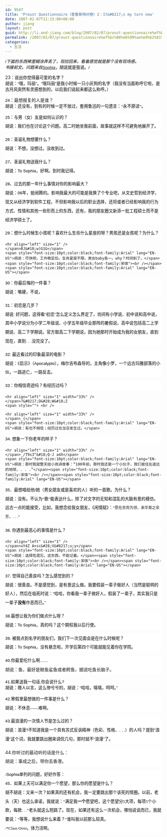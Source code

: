 ```yaml
---
id: 9547
title: 'Proust Questionnaire（普鲁斯特问卷）2：It&#8217;s my turn now'
date: 2007-02-07T11:15:00+00:00
author: jiang
layout: post
guid: http://li-and-jiang.com/blog/2007/02/07/proust-questionnaire%ef%bc%88%e6%99%ae%e9%b2%81%e6%96%af%e7%89%b9%e9%97%ae%e5%8d%b7%ef%bc%892%ef%bc%9aits-my-turn-now/
permalink: /2007/02/07/proust-questionnaire%ef%bc%88%e6%99%ae%e9%b2%81%e6%96%af%e7%89%b9%e9%97%ae%e5%8d%b7%ef%bc%892%ef%bc%9aits-my-turn-now/
categories:
  - 生活
---
```

<span style="font-size:10pt;color:black;font-family:Arial" lang="EN-US">/*下面的东西稀里糊涂弄丢了，现捡回来，看着感觉就是那个没有现场感。<br />书接前文。问题来自<a href="http://bbs.ss.pku.edu.cn/ss/?5278">Sophia</a>*，胡说就是我说。/</p> 

<p>
  23</span><span style="font-size:10pt;color:black;font-family:宋体">：说出你觉得最可爱的名字？</span><span style="display:none;font-size:10pt;color:black;font-family:宋体">北京大学软件与微电子学院超级博客</span><span style="display:none;font-size:10pt;color:black;font-family:Arial" lang="EN-US">Qu<span style=""><span style="display:none;font-size:10pt;color:black;font-family:Arial" lang="EN-US">[1]</span></span>K m0lk-ub</span><span style="font-size:10pt;color:black;font-family:Arial" lang="EN-US"><br /></span><span style="font-size:10pt;color:black;font-family:Arial" lang="EN-US">胡说：“哦，玛丽”。"哦玛丽"是我小时候一只小灰狗的名字（我没有当面称呼它啦，是古月风突然有灵感想到的，以后我们说起来都这么称呼。）<br /></span><span style="font-size:10pt;color:black;font-family:Arial" lang="EN-US"><br />24</span>：最想报复的人是谁？<span style="font-size:10pt;color:black;font-family:宋体"><br />胡说：还没有，到有的时候一定不放过，套用鲁迅的一句遗言：“永不原谅”。</span><span style="font-size:10pt;color:black;font-family:Arial" lang="EN-US"><span style="display:none">&#6;A5278</span></span><span style="font-size:10pt;color:black;font-family:Arial" lang="EN-US"></span><span style="font-size:10pt;color:black;font-family:宋体"></span><span style="font-size:6.5pt;color:rgb(141, 141, 141);font-family:Arial" lang="EN-US"></span><span style="font-size:6.5pt;color:rgb(141, 141, 141);font-family:Arial" lang="EN-US"> </span> 
  
  <p style="background:white none repeat scroll 0% 50%;line-height:21.6pt;text-align:left" align="left">
    <span style="font-size:10pt;color:black;font-family:Arial" lang="EN-US">25</span><span style="font-size:10pt;color:black;font-family:宋体">：与男（女）友是如何认识的？</span><span style="font-size:10pt;color:black;font-family:Arial" lang="EN-US"><br /></span><span style="display:none;font-size:10pt;color:black;font-family:宋体">北京大学软件与微电子学院超级博客</span><span style="display:none;font-size:10pt;color:black;font-family:Arial" lang="EN-US">f&#28;I/N#[‑K</span><span style="font-size:10pt;color:black;font-family:Arial" lang="EN-US">胡说：我们也在讨论这个问题。高二时她坐我前面，故事就这样不可避免地展开了。</span><span style="font-size:10pt;color:black;font-family:宋体"></span><span style="font-size:10pt;color:black;font-family:Arial" lang="EN-US"></span><span style="font-size:6.5pt;color:rgb(141, 141, 141);font-family:Arial" lang="EN-US"> </span><span style="font-size:6.5pt;color:rgb(141, 141, 141);font-family:Arial" lang="EN-US"></span>
  </p>
  
  <p style="background:white none repeat scroll 0% 50%;line-height:21.6pt;text-align:left" align="left">
    <span style="font-size:10pt;color:black;font-family:Arial" lang="EN-US">26</span><span style="font-size:10pt;color:black;font-family:宋体">：圣诞礼物想要什么？</span><span style="font-size:10pt;color:black;font-family:Arial" lang="EN-US"><br /></span><span style="display:none;font-size:10pt;color:black;font-family:宋体">北京大学软件与微电子学院超级博客</span><span style="display:none;font-size:10pt;color:black;font-family:Arial" lang="EN-US">0B ]#v[W3c</span><span style="font-size:10pt;color:black;font-family:Arial" lang="EN-US">胡说：不想。没想过。没收到过。</span><span style="font-size:10pt;color:black;font-family:宋体"></span><span style="font-size:6.5pt;color:rgb(141, 141, 141);font-family:Arial" lang="EN-US"></span><span style="font-size:6.5pt;color:rgb(141, 141, 141);font-family:Arial" lang="EN-US"> </span><br /><span style="font-size:10pt;color:black;font-family:Arial" lang="EN-US"></span>
  </p>
  
  <p style="background:white none repeat scroll 0% 50%;line-height:21.6pt;text-align:left" align="left">
    <span style="font-size:10pt;color:black;font-family:Arial" lang="EN-US">27</span><span style="font-size:10pt;color:black;font-family:宋体">、圣诞礼物送我什么？</span><span style="font-size:10pt;color:black;font-family:Arial" lang="EN-US"><br /></span><span style="display:none;font-size:10pt;color:black;font-family:宋体">北京大学软件与微电子学院超级博客</span><span style="display:none;font-size:10pt;color:black;font-family:Arial" lang="EN-US">&#28;T&#8217;|&#20;K&#28;N F/k<span style=""><span style="display:none;font-size:10pt;color:black;font-family:Arial" lang="EN-US">[1]</span></span>^7z2h</span><span style="font-size:10pt;color:black;font-family:Arial" lang="EN-US">胡说：</span><span><span style="font-size:10pt;color:black;font-family:Arial" lang="EN-US">To Sophia，</span></span><span style="font-size:10pt;color:black;font-family:Arial" lang="EN-US">好啊。到时我记得。</span><span style="font-size:10pt;color:black;font-family:宋体"><br /></span><span style="font-size:10pt;color:black;font-family:Arial" lang="EN-US"></span>
  </p>
  
  <p style="background:white none repeat scroll 0% 50%;line-height:21.6pt;text-align:left" align="left">
    <span style="font-size:10pt;color:black;font-family:Arial" lang="EN-US">28</span><span style="font-size:10pt;color:black;font-family:宋体">、过去的那一年什么事情对你的影响最大？</span><span style="font-size:10pt;color:black;font-family:Arial" lang="EN-US"><br /><span style="display:none">9?(J*U6w?0?E5278</span></span><span style="font-size:10pt;color:black;font-family:Arial" lang="EN-US">胡说：06年，挺闹腾的。影响我最大的可能是我换了个专业吧，从文史哲到经济学，现又从经济学到软件工程，不但影响我以后的职业选择，还将或者已经影响我的行为方式、性情和其他一些形而上的东西，还有，我的朋友圈又新添一批工程硕士而不是经济学硕士了。</span><span style="font-size:10pt;color:black;font-family:宋体"></span><span style="font-size:6.5pt;color:rgb(141, 141, 141);font-family:Arial" lang="EN-US"></span><span style="font-size:6.5pt;color:rgb(141, 141, 141);font-family:Arial" lang="EN-US"> </span><br /><span style="font-size:10pt;color:black;font-family:Arial" lang="EN-US"></span>
  </p>
  
  <p style="background:white none repeat scroll 0% 50%;line-height:21.6pt;text-align:left" align="left">
    <span style="font-size:10pt;color:black;font-family:Arial" lang="EN-US">29</span><span style="font-size:10pt;color:black;font-family:宋体">：想什么时候生小孩呢？喜欢什么生肖什么星座的呀？男孩还是女孩呢？为什么？</span><span style="font-size:10pt;color:black;font-family:Arial" lang="EN-US"><br /></span><span style="display:none;font-size:10pt;color:black;font-family:宋体">北京大学软件与微电子学院超级博客</span><span style="display:none;font-size:10pt;color:black;font-family:Arial" lang="EN-US"><span style=""> <br /> 
    
    <hr align="left" size="1" />
    </span>BJ&#18;w)G1G</span>
    <span style="font-size:10pt;color:black;font-family:Arial" lang="EN-US">胡说：尽快吧，工作稳定后。生肖星座不限，男女baby各一。why？时间到了。</span><span style="font-size:10pt;color:black;font-family:宋体"><br /></span><span style="font-size:10pt;color:black;font-family:Arial" lang="EN-US"></span>
  </p>
  
  <p style="background:white none repeat scroll 0% 50%;line-height:21.6pt;text-align:left" align="left">
    <span style="font-size:10pt;color:black;font-family:Arial" lang="EN-US">30</span><span style="font-size:10pt;color:black;font-family:宋体">：你最后悔的一件事？</span><span style="font-size:10pt;color:black;font-family:Arial" lang="EN-US"><br /><span style="display:none">^9Zv8w<span style=""><span style="display:none;font-size:10pt;color:black;font-family:Arial" lang="EN-US">[1]</span></span>_^O/|5278</span></span><span style="font-size:10pt;color:black;font-family:Arial" lang= "EN-US">胡说：嘴硬，不说，</span><span style="font-size:10pt;color:black;font-family:宋体"></span><span style="font-size:6.5pt;color:rgb(141, 141, 141);font-family:Arial" lang="EN-US"></span><span style="font-size:6.5pt;color:rgb(141, 141, 141);font-family:Arial" lang="EN-US"> </span>
  </p>
  
  <p style="background:white none repeat scroll 0% 50%;line-height:21.6pt;text-align:left" align="left">
    <span style="font-size:10pt;color:black;font-family:Arial" lang="EN-US">31</span><span style="font-size:10pt;color:black;font-family:宋体">：初恋是几岁？</span><span style="font-size:10pt;color:black;font-family:Arial" lang="EN-US"><br /></span><span style="display:none;font-size:10pt;color:black;font-family:宋体">北京大学软件与微电子学院超级博客</span><span style="display:none;font-size:10pt;color:black;font-family:Arial" lang="EN-US">&y H)[-K4L1`5u</span><span style="font-size:10pt;color:black;font-family:Arial" lang="EN-US">胡说:<span style=""> 好问题，这得看“初恋”怎么定义怎么界定了，坊间有小学说、初中说和高中说，其中小学说分为小学二年级说、小学五年级毕业那阵的暑假说，高中说包括高二上学期说、高二下学期说。官方取高二下学期说，因为她那时开始成为我的女朋友，直到现在，直到. . .没完没了。</span></span><span style="font-size:10pt;color:black;font-family:宋体"></span><span style="font-size:10pt;color:black;font-family:Arial" lang="EN-US"></span><span style="font-size:6.5pt;color:rgb(141, 141, 141);font-family:宋体" lang="EN-US"> </span>
  </p>
  
  <p style="background:white none repeat scroll 0% 50%;line-height:21.6pt;text-align:left" align="left">
    <span style="font-size:10pt;color:black;font-family:Arial" lang="EN-US">32: </span><span style="font-size:10pt;color:black;font-family:宋体">最近看过的印象最深的电影？</span><br /><span style="font-size:10pt;color:black;font-family:Arial" lang="EN-US">胡说：《启示》（Apocalypto），梅尔吉布森导的，主角像小罗，一个远古玛雅部落的小伙，一路逃亡，一路反击。</span>
  </p>
  
  <p style="background:white none repeat scroll 0% 50%;line-height:21.6pt;text-align:left" align="left">
    <span style="font-size:10pt;color:black;font-family:Arial" lang="EN-US"></span><span style="display:none;font-size:10pt;color:black;font-family:宋体">北京大学软件与微电子学院超级博客</span><span style="display:none;font-size:10pt;color:black;font-family:Arial" lang="EN-US">&#28;T)S&#21;j6W!g0f</span><span style="font-size:10pt;color:black;font-family:宋体,Simsun" lang="EN-US"></span><span style="font-size:10pt;color:black;font-family:Arial" lang="EN-US">33</span><span style="font-size:10pt;color:black;font-family:宋体">：你相信奇迹吗？有经历过吗？</span><span style="font-size:10pt;color:black;font-family:Arial" lang="EN-US"><br /></span><span style="display:none;font-size:10pt;color:black;font-family:宋体">北京大学软件与微电子学院超级博客</span><span style="display:none;font-size:10pt;color:black;font-family:Arial" lang="EN-US">%x-ZP$k<span style=""> <br /> 
    
    <hr align="left" size="1" width="33%" />
    </span>?&#8217;D&#28;W&#18;Z
    <span style=""> <br /> 
    
    <hr align="left" size="1" width="33%" />
    </span>_{</span>
    <span style="font-size:10pt;color:black;font-family:Arial" lang="EN-US">胡说：有也不相信；经历过也当没发生过。</span>
  </p>
  
  <p style="background:white none repeat scroll 0% 50%;line-height:21.6pt;text-align:left" align="left">
    <span style="font-size:10pt;color:black;font-family:Arial" lang="EN-US"></span><span style="font-size:10pt;color:black;font-family:宋体"></span><span style="font-size:10pt;color:black;font-family:Arial" lang="EN-US">34. </span><span style="font-size:10pt;color:black;font-family:宋体">想象一下你老年的样子？</span><span style="font-size:10pt;color:black;font-family:Arial" lang="EN-US"><br /></span><span style="display:none;font-size:10pt;color:black;font-family:宋体">北京大学软件与微电子学院超级博客</span><span style="display:none;font-size:10pt;color:black;font-family:Arial" lang="EN-US"><br style="" clear="all" />K?<span style=""> <br /> 
    
    <hr align="left" size="1" width="33%" />
    </span>_/T9s3^&#18;Q‑J a4X</span>
    <span style="font-size:10pt;color:black;font-family:Arial" lang="EN-US">胡说：那时我就整天给小孩讲故事：“100年前，那时我还是一个小伙子，我们居住在遥远的地球，. . .”</span><span style="font-size:10pt;color:black;font-family:宋体"><br /></span><span style="font-size:10pt;color:black;font-family:Arial" lang="EN-US"></span>
  </p>
  
  <p style="background:white none repeat scroll 0% 50%;line-height:21.6pt;text-align:left" align="left">
    <span style="font-size:10pt;color:black;font-family:Arial" lang="EN-US">35</span><span style="font-size:10pt;color:black;font-family:宋体">．最想唱给他</span><span style="font-size:10pt;color:black;font-family:Arial" lang="EN-US">/</span><span style="font-size:10pt;color:black;font-family:宋体">她（男女朋友或是喜欢的人）听的一首歌。为什么？<br /> 胡说：没有。不认为“歌”能表达什么，除了对文字的无知和混乱的大脑有意的模仿。远古一点的能接受，比如，我想念给我女朋友，《闲情赋》：“</span><span style="font-size:12px">愿在衣而为领，承华首之余芳，. . .</span><span style="font-size:10pt;color:black;font-family:宋体">”</span><span style="font-size:10pt;color:black;font-family:Arial" lang="EN-US"><span style="display:none">&|5278</span></span><span style="font-size:10pt;color:black;font-family:Arial" lang="EN-US"></span><span style="font-size:10pt;color:black;font-family:宋体"></span><span style="font-size:6.5pt;color:rgb(141, 141, 141);font-family:Arial" lang="EN-US"></span><span style="font-size:6.5pt;color:rgb(141, 141, 141);font-family:Arial" lang="EN-US"> <br /> </span><span style="font-size:10pt;color:black;font-family:Arial" lang="EN-US"></span>
  </p>
  
  <p style="background:white none repeat scroll 0% 50%;line-height:21.6pt;text-align:left" align="left">
    <span style="font-size:10pt;color:black;font-family:Arial" lang="EN-US">36. </span><span style="font-size:10pt;color:black;font-family:宋体">你遇到最恶心的事情是什么？</span><span style="font-size:10pt;color:black;font-family:Arial" lang="EN-US"><br /></span><span style="display:none;font-size:10pt;color:black;font-family:宋体">北京大学软件与微电子学院超级博客</span><span style="display:none;font-size:10pt;color:black;font-family:Arial" lang="EN-US"><span style=""><span style="display:none;font-size:10pt;color:black;font-family:Arial" lang="EN-US">[1]</span></span>T<span style=""><span style="display:none;font-size:10pt;color:black;font-family:Arial" lang="EN-US">[1]</span></span>w&#6;?<span style=""> <br /> 
    
    <hr align="left" size="1" />
    </span>uY4Z A+sc&#28;V&#8217;u;y</span>
    <span style="font-size:10pt;color:black;font-family:Arial" lang="EN-US">胡说：选择性遗忘。这东西，不能记着。</span><span style="font-size:10pt;color:black;font-family:宋体"><br /></span><span style="font-size:10pt;color:black;font-family:Arial" lang="EN-US"></span>
  </p>
  
  <p style="background:white none repeat scroll 0% 50%;line-height:21.6pt;text-align:left" align="left">
    <span style="font-size:10pt;color:black;font-family:Arial" lang="EN-US">37. </span><span style="font-size:10pt;color:black;font-family:宋体">觉得自己善良吗？怎么感觉到的？</span><span style="font-size:10pt;color:black;font-family:Arial" lang="EN-US"><br /></span><span style="display:none;font-size:10pt;color:black;font-family:宋体">北京大学软件与微电子学院超级博客</span><span style="display:none;font-size:10pt;color:black;font-family:Arial" lang="EN-US">#G}*~2_&#17;D? M</span><span style="font-size:10pt;color:black;font-family:Arial" lang="EN-US">胡说：很善良。不是感觉到，是有意这么做。我要假装一辈子做好人（当然是聪明的好人），然后在临死时说：“哈哈，你看我一辈子做好人，假装了一辈子，其实我只是一辈子<b>没有</b>作恶而已。”</span>
  </p>
  
  <p style="background:white none repeat scroll 0% 50%;line-height:21.6pt;text-align:left" align="left">
    <span style="font-size:10pt;color:black;font-family:Arial" lang="EN-US"><span style="display:none">Nt&{8u:Y</span></span><span style="font-size:10pt;color:black;font-family:Arial" lang="EN-US">38.</span><span style="font-size:10pt;color:black;font-family:宋体">最想让我为你们做点什么呀？</span><span style="font-size:10pt;color:black;font-family:Arial" lang="EN-US"><br /></span><span style="display:none;font-size:10pt;color:black;font-family:宋体">北京大学软件与微电子学院超级博客</span><span style="display:none;font-size:10pt;color:black;font-family:Arial" lang="EN-US">Y7d j9Y<br style="" clear="all" />b,K&x.x&#20;v#{</span><span style="font-size:10pt;color:black;font-family:Arial" lang="EN-US">胡说：</span><span><span style="font-size:10pt;color:black;font-family:Arial" lang="EN-US">To Sophia，真的吗？这个期权我以后行使。</span></span>
  </p>
  
  <p style="background:white none repeat scroll 0% 50%;line-height:21.6pt;text-align:left" align="left">
    <span><span style="font-size:10pt;color:black;font-family:Arial" lang="EN-US"></span></span><span style="display:none;font-size:10pt;color:black;font-family:宋体">北京大学软件与微电子学院超级博客</span><span style="display:none;font-size:10pt;color:black;font-family:Arial" lang="EN-US">!r \T&#20;S/~,^&#6;n</span><span style="font-size:10pt;color:black;font-family:Arial" lang="EN-US">39. </span><span style="font-size:10pt;color:black;font-family:宋体">被我点到名字的朋友们，我们下一次见面会是在什么时候呢？</span><span style="font-size:10pt;color:black;font-family:Arial" lang="EN-US"><br /><span style="display:none">g&#17;XI;d%[)kmA5278</span></span><span style="font-size:10pt;color:black;font-family:Arial" lang="EN-US">胡说：</span><span><span style="font-size:10pt;color:black;font-family:Arial" lang="EN-US">To Sophia，没有悬念啦，开学后第四个可能就能见着你在学院。</span></span><span style="font-size:10pt;color:black;font-family:宋体"></span><span style="font-size:10pt;color:black;font-family:Arial" lang="EN-US"></span><span style="display:none;font-size:10pt;color:black;font-family:宋体">北京大学软件与微电子学院超级博客</span><span style="display:none;font-size:10pt;color:black;font-family:Arial" lang="EN-US">%~:M:L6B X9T­q} x&#18;`</span>
  </p>
  
  <p style="background:white none repeat scroll 0% 50%;line-height:21.6pt;text-align:left" align="left">
    <span style="font-size:10pt;color:black;font-family:Arial" lang="EN-US"></span><span style="font-size:10pt;color:rgb(0, 1, 2);font-family:Arial" lang="EN-US">40.</span><span style="font-size:10pt;color:rgb(0, 1, 2);font-family:宋体">你最爱吃什么啊</span><span style="font-size:10pt;color:rgb(0, 1, 2);font-family:Arial" lang="EN-US">……<br /></span>胡说：鱼，最好是鲸鱼鲨鱼或者鳄鱼，据说吃鱼长脑子。
  </p>
  
  <p>
    <span style="font-size:10pt;color:rgb(0, 1, 2);font-family:Arial" lang="EN-US">41.</span><span style="font-size:10pt;color:rgb(0, 1, 2);font-family:宋体">如果送我一句话</span><span style="font-size:10pt;color:rgb(0, 1, 2);font-family:Arial" lang="EN-US">,</span><span style="font-size:10pt;color:rgb(0, 1, 2);font-family:宋体">你会说什么</span><span style="font-size:10pt;color:rgb(0, 1, 2);font-family:Arial" lang="EN-US">?</span><br /><span style="font-size:10pt;color:rgb(0, 1, 2);font-family:Arial" lang="EN-US">胡说：赠人以言，这么惨兮兮的，胡说：“哈哈，嘻嘻，呵呵。”</span><span style="font-size:10pt;color:rgb(0, 1, 2);font-family:Wingdings" lang="EN-US"><span style=""></span></span><span style="font-size:10pt;color:black;font-family:Arial" lang="EN-US"></span><span style="font-size:12pt;color:rgb(47, 72, 90);font-family:宋体" lang="EN-US"> </span>
  </p>
  
  <p style="background:white none repeat scroll 0% 50%;line-height:21.6pt;text-align:left" align="left">
    <span style="font-size:10pt;color:rgb(0, 1, 2);font-family:Arial" lang="EN-US">42.</span><span style="font-size:10pt;color:rgb(0, 1, 2);font-family:宋体">寒假里最想做的一件事是什么？<br />胡说：不休息——难啊。<br /></span>
  </p>
  
  <p style="background:white none repeat scroll 0% 50%;line-height:21.6pt;text-align:left" align="left">
    <span style="font-size:10pt;color:rgb(0, 1, 2);font-family:宋体"></span><span style="font-size:12pt;color:rgb(47, 72, 90);font-family:宋体" lang="EN-US"></span><span style="font-size:12pt;color:rgb(47, 72, 90);font-family:宋体" lang="EN-US"> </span><span style="font-size:10pt;color:rgb(0, 1, 2);font-family:Arial" lang="EN-US">43.</span><span style="font-size:10pt;color:rgb(0, 1, 2);font-family:宋体">最浪漫的一次情人节是怎么过的？</span><br /><span style="font-size:10pt;color:rgb(0, 1, 2);font-family:Arial" lang="EN-US">胡说：浪漫?不知道我是一个具有苏式反讽精神（色彩、性格、. . .）的人吗？提到“浪漫”这个词，我就要跳出圈来调侃几句，那时就不“浪漫”了。</span><span style="font-size:10pt;color:rgb(0, 1, 2);font-family:宋体"></span><span style="font-size:12pt;color:rgb(47, 72, 90);font-family:宋体" lang="EN-US"></span><br /><span style="font-family:Arial"></span>
  </p>
  
  <p style="background:white none repeat scroll 0% 50%;line-height:21.6pt;text-align:left" align="left">
    44.你听过的最动听的话是什么：<br />胡说：事成之后，带你去香港。
  </p>
  
  <p style="background:white none repeat scroll 0% 50%;line-height:21.6pt;text-align:left" align="left">
    <small></small><span style="font-size:10pt;color:rgb(0, 1, 2);font-family:Arial" lang="EN-US"></span><span style="font-size:10pt;color:rgb(0, 1, 2);font-family:宋体">/</span><span><span style="font-size:10pt;color:black;font-family:Arial" lang="EN-US">Sophia单列</span></span><span style="font-size:10pt;color:rgb(0, 1, 2);font-family:宋体">的问题，好好作答：</span><span style="font-size:10pt;color:rgb(0, 1, 2);font-family:Arial" lang="EN-US"></span><br /><span style="font-size:10pt;color:rgb(0, 1, 2);font-family:Arial" lang="EN-US">45</span><span style="font-size:10pt;color:rgb(0, 1, 2);font-family:宋体">．如果上天可以满足你一个愿望，那么你的愿望是什么？<br /> 胡不胡说：又来一次？如果真的还有机会，我一定要跳出那个该死的怪圈。以前，老头（天）也这么承诺，我就说：“满足我<span style="font-weight:bold">一个</span>愿望吧，这个愿望分5大项，每项5个小款，每款. . .”老头就这么短路了。现在，如果还有这么一次机会，哪怕说说而已，我就要说：“等等，我想说什么来着？”谁叫我以前那么较真。<br /> /*Class Over。体力活啊。<br /> </span>
  </p>